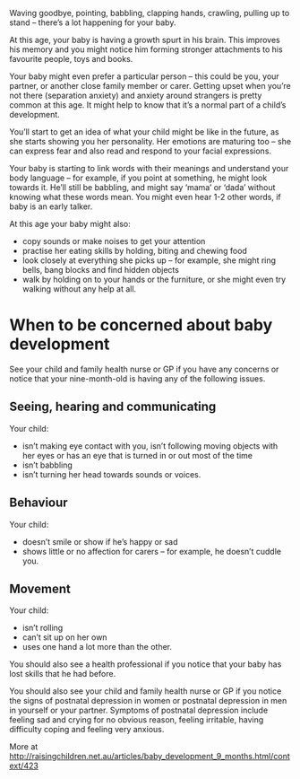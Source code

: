 Waving goodbye, pointing, babbling, clapping hands, crawling, pulling up to stand – there’s a lot happening for your baby.

At this age, your baby is having a growth spurt in his brain. This improves his memory and you might notice him forming stronger attachments to his favourite people, toys and books.

Your baby might even prefer a particular person – this could be you, your partner, or another close family member or carer. Getting upset when you’re not there (separation anxiety) and anxiety around strangers is pretty common at this age. It might help to know that it’s a normal part of a child’s development.

You’ll start to get an idea of what your child might be like in the future, as she starts showing you her personality. Her emotions are maturing too – she can express fear and also read and respond to your facial expressions.

Your baby is starting to link words with their meanings and understand your body language – for example, if you point at something, he might look towards it. He’ll still be babbling, and might say ‘mama’ or ‘dada’ without knowing what these words mean. You might even hear 1-2 other words, if baby is an early talker.

At this age your baby might also:

- copy sounds or make noises to get your attention
- practise her eating skills by holding, biting and chewing food
- look closely at everything she picks up – for example, she might ring bells, bang blocks and find hidden objects
- walk by holding on to your hands or the furniture, or she might even try walking without any help at all.

# When to be concerned about baby development
See your child and family health nurse or GP if you have any concerns or notice that your nine-month-old is having any of the following issues.

## Seeing, hearing and communicating
Your child:

- isn’t making eye contact with you, isn’t following moving objects with her eyes or has an eye that is turned in or out most of the time
- isn’t babbling
- isn’t turning her head towards sounds or voices.

## Behaviour 
Your child:
- doesn’t smile or show if he’s happy or sad
- shows little or no affection for carers – for example, he doesn’t cuddle you.

## Movement 
Your child:
- isn’t rolling
- can’t sit up on her own
- uses one hand a lot more than the other.

You should also see a health professional if you notice that your baby has lost skills that he had before.

You should also see your child and family health nurse or GP if you notice the signs of postnatal depression in women or postnatal depression in men in yourself or your partner. Symptoms of postnatal depression include feeling sad and crying for no obvious reason, feeling irritable, having difficulty coping and feeling very anxious.

More at http://raisingchildren.net.au/articles/baby_development_9_months.html/context/423
